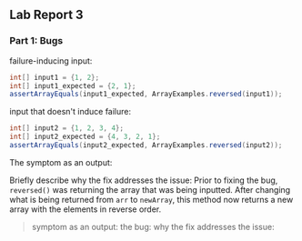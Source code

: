 ## Lab Report 3
### Part 1: Bugs

failure-inducing input:
```java
int[] input1 = {1, 2};
int[] input1_expected = {2, 1};
assertArrayEquals(input1_expected, ArrayExamples.reversed(input1));
```

input that doesn't induce failure:
```java
int[] input2 = {1, 2, 3, 4};
int[] input2_expected = {4, 3, 2, 1};
assertArrayEquals(input2_expected, ArrayExamples.reversed(input2));
```
The symptom as an output:


Briefly describe why the fix addresses the issue:
Prior to fixing the bug, `reversed()` was returning the array that was being inputted. After changing what is being returned from `arr` to `newArray`, this method now returns a new array with the elements in reverse order.
> symptom as an output:
> the bug:
> why the fix addresses the issue:
